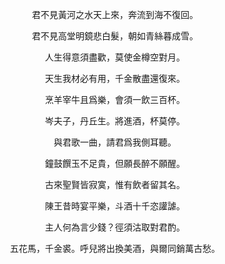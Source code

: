 <p align="center">君不見黃河之水天上來，奔流到海不復回。</p>
<p align="center">君不見高堂明鏡悲白髮，朝如青絲暮成雪。</p>
<p align="center">人生得意須盡歡，莫使金樽空對月。</p>
<p align="center">天生我材必有用，千金散盡還復來。</p>
<p align="center">烹羊宰牛且爲樂，會須一飲三百杯。</p>
<p align="center">岑夫子，丹丘生。將進酒，杯莫停。</p>
<p align="center">與君歌一曲，請君爲我側耳聽。</p>
<p align="center">鐘鼓饌玉不足貴，但願長醉不願醒。</p>
<p align="center">古來聖賢皆寂寞，惟有飲者留其名。</p>
<p align="center">陳王昔時宴平樂，斗酒十千恣讙謔。</p>
<p align="center">主人何為言少錢？徑須沽取對君酌。</p>
<p align="center">五花馬，千金裘。呼兒將出換美酒，與爾同銷萬古愁。</p>
